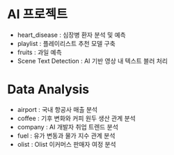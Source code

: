 # AI 프로젝트
- heart_disease : 심장병 환자 분석 및 예측
- playlist : 플레이리스트 추천 모델 구축
- fruits : 과일 예측
- Scene Text Detection : AI 기반 영상 내 텍스트 블러 처리


# Data Analysis 
- airport : 국내 항공사 매출 분석
- coffee : 기후 변화와 커피 원두 생산 관계 분석
- company : AI 개발자 취업 트렌드 분석
- fuel : 유가 변동과 물가 지수 관계 분석
- olist : Olist 이커머스 판매자 여정 분석
